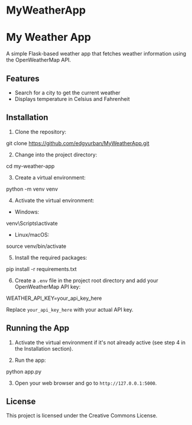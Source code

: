 # MyWeatherApp
# My Weather App

A simple Flask-based weather app that fetches weather information using the OpenWeatherMap API.

## Features

- Search for a city to get the current weather
- Displays temperature in Celsius and Fahrenheit

## Installation

1. Clone the repository:

git clone https://github.com/edgyurban/MyWeatherApp.git



2. Change into the project directory:

cd my-weather-app



3. Create a virtual environment:

python -m venv venv



4. Activate the virtual environment:

- Windows:

venv\Scripts\activate



- Linux/macOS:

source venv/bin/activate



5. Install the required packages:

pip install -r requirements.txt



6. Create a `.env` file in the project root directory and add your OpenWeatherMap API key:

WEATHER_API_KEY=your_api_key_here



Replace `your_api_key_here` with your actual API key.

## Running the App

1. Activate the virtual environment if it's not already active (see step 4 in the Installation section).

2. Run the app:

python app.py



3. Open your web browser and go to `http://127.0.0.1:5000`.

## License

This project is licensed under the Creative Commons License.

